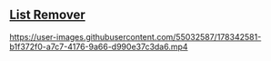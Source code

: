 ## [List Remover](https://github.com/kartikeyvaish/Animations/tree/main/animations/ListRemover)



https://user-images.githubusercontent.com/55032587/178342581-b1f372f0-a7c7-4176-9a66-d990e37c3da6.mp4

